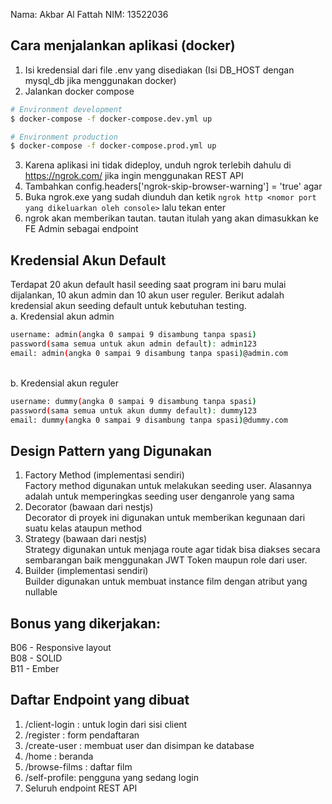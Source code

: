 Nama: Akbar Al Fattah
NIM: 13522036

## Cara menjalankan aplikasi (docker)
1. Isi kredensial dari file .env yang disediakan (Isi DB_HOST dengan mysql_db jika menggunakan docker)
2. Jalankan docker compose
```bash
# Environment development
$ docker-compose -f docker-compose.dev.yml up

# Environment production
$ docker-compose -f docker-compose.prod.yml up
```
3. Karena aplikasi ini tidak dideploy, unduh ngrok terlebih dahulu di https://ngrok.com/ jika ingin menggunakan REST API
4. Tambahkan config.headers['ngrok-skip-browser-warning'] = 'true' agar 
4. Buka ngrok.exe yang sudah diunduh dan ketik ```ngrok http <nomor port yang dikeluarkan oleh console>``` lalu tekan enter
5. ngrok akan memberikan tautan. tautan itulah yang akan dimasukkan ke FE Admin sebagai endpoint
## Kredensial Akun Default
Terdapat 20 akun default hasil seeding saat program ini baru mulai dijalankan, 10 akun admin dan 10 akun user reguler.
Berikut adalah kredensial akun seeding default untuk kebutuhan testing.
<br>a. Kredensial akun admin<br>
```bash
username: admin(angka 0 sampai 9 disambung tanpa spasi)
password(sama semua untuk akun admin default): admin123
email: admin(angka 0 sampai 9 disambung tanpa spasi)@admin.com
 ```
<br>b. Kredensial akun reguler
```bash
username: dummy(angka 0 sampai 9 disambung tanpa spasi)
password(sama semua untuk akun dummy default): dummy123
email: dummy(angka 0 sampai 9 disambung tanpa spasi)@dummy.com
 ```
## Design Pattern yang Digunakan
1. Factory Method (implementasi sendiri)
    <br>Factory method digunakan untuk melakukan seeding user. Alasannya adalah untuk memperingkas seeding user denganrole yang sama
2. Decorator (bawaan dari nestjs)
    <br>Decorator di proyek ini digunakan untuk memberikan kegunaan dari suatu kelas ataupun method
3. Strategy (bawaan dari nestjs)
    <br> Strategy digunakan untuk menjaga route agar tidak bisa diakses secara sembarangan baik menggunakan JWT Token maupun role dari user.
4. Builder (implementasi sendiri)
    <br>Builder digunakan untuk membuat instance film dengan atribut yang nullable

## Bonus yang dikerjakan:
B06 - Responsive layout
<br>B08 - SOLID
<br>B11 - Ember

## Daftar Endpoint yang dibuat
1. /client-login : untuk login dari sisi client
2. /register : form pendaftaran
3. /create-user : membuat user dan disimpan ke database
4. /home : beranda
5. /browse-films : daftar film
6. /self-profile: pengguna yang sedang login
7. Seluruh endpoint REST API